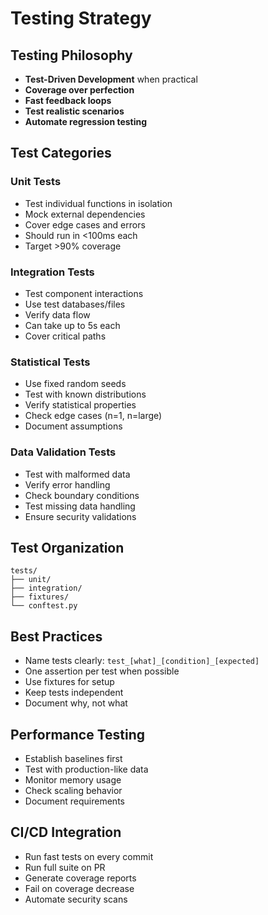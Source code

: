 # Testing Strategy

## Testing Philosophy
- **Test-Driven Development** when practical
- **Coverage over perfection**
- **Fast feedback loops**
- **Test realistic scenarios**
- **Automate regression testing**

## Test Categories

### Unit Tests
- Test individual functions in isolation
- Mock external dependencies
- Cover edge cases and errors
- Should run in <100ms each
- Target >90% coverage

### Integration Tests
- Test component interactions
- Use test databases/files
- Verify data flow
- Can take up to 5s each
- Cover critical paths

### Statistical Tests
- Use fixed random seeds
- Test with known distributions
- Verify statistical properties
- Check edge cases (n=1, n=large)
- Document assumptions

### Data Validation Tests
- Test with malformed data
- Verify error handling
- Check boundary conditions
- Test missing data handling
- Ensure security validations

## Test Organization
```
tests/
├── unit/
├── integration/
├── fixtures/
└── conftest.py
```

## Best Practices
- Name tests clearly: `test_[what]_[condition]_[expected]`
- One assertion per test when possible
- Use fixtures for setup
- Keep tests independent
- Document why, not what

## Performance Testing
- Establish baselines first
- Test with production-like data
- Monitor memory usage
- Check scaling behavior
- Document requirements

## CI/CD Integration
- Run fast tests on every commit
- Run full suite on PR
- Generate coverage reports
- Fail on coverage decrease
- Automate security scans